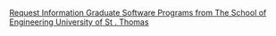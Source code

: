 [Request Information   Graduate Software Programs from The School of Engineering   University of St . Thomas](https://qi.tc/qi/116227)